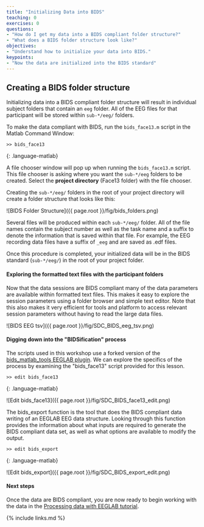 ```yaml
---
title: "Initializing Data into BIDS"
teaching: 0
exercises: 0
questions:
- "How do I get my data into a BIDS compliant folder structure?"
- "What does a BIDS folder structure look like?"
objectives:
- "Understand how to initialize your data into BIDS."
keypoints:
- "Now the data are initialized into the BIDS standard"
---
```


## Creating a BIDS folder structure 

Initializing data into a BIDS compliant folder structure will result in individual subject folders that contain an `eeg` folder.  All of the EEG files for that participant will be stored within `sub-*/eeg/` folders. 

To make the data compliant with BIDS, run the `bids_face13.m` script in the Matlab Command Window:

~~~
>> bids_face13
~~~
{: .language-matlab}

A file chooser window will pop up when running the `bids_face13.m` script. This file chooser is asking where you want the `sub-*/eeg` folders to be created. Select the **project directory** (Face13 folder) with the file chooser. 

Creating the `sub-*/eeg/` folders in the root of your project directory will create a folder structure that looks like this:
    
![BIDS Folder Structure]({{ page.root }}/fig/bids_folders.png)

Several files will be produced within each `sub-*/eeg/` folder. All of the file names contain the subject number as well as the task name and a suffix to denote the information that is saved within that file. For example, the EEG recording data files have a suffix of `_eeg` and are saved as .edf files. 

Once this procedure is completed, your initialized data will be in the BIDS standard (`sub-*/eeg/`) in the root of your project folder. 

#### **Exploring the formatted text files with the participant folders**

Now that the data sessions are BIDS compliant many of the data parameters are available within formatted text files. This makes it easy to explore the session parameters using a folder browser and simple text editor. Note that this also makes it very efficient for tools and platform to access relevant session parameters without having to read the large data files.

![BIDS EEG tsv]({{ page.root }}/fig/SDC_BIDS_eeg_tsv.png)

#### **Digging down into the "BIDSification" process**

The scripts used in this workshop use a forked version of the [bids_matlab_tools EEGLAB plugin](https://github.com/sccn/bids-matlab-tools). We can explore the specifics of the process by examining the "bids_face13" script provided for this lesson.

~~~
>> edit bids_face13
~~~
{: .language-matlab}

![Edit bids_face13]({{ page.root }}/fig/SDC_BIDS_face13_edit.png)

The bids_export function is the tool that does the BIDS compliant data writing of an EEGLAB EEG data structure. Looking through this function provides the information about what inputs are required to generate the BIDS compliant data set, as well as what options are available to modify the output.

~~~
>> edit bids_export
~~~
{: .language-matlab}

![Edit bids_export]({{ page.root }}/fig/SDC_BIDS_export_edit.png)

#### **Next steps**

Once the data are BIDS compliant, you are now ready to begin working with the data in the [Processing data with EEGLAB tutorial](https://carpentries-incubator.github.io/SDC-EEGLAB/).

{% include links.md %}

